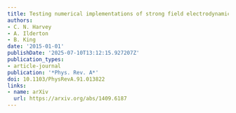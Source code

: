 ```yaml
---
title: Testing numerical implementations of strong field electrodynamics
authors:
- C. N. Harvey
- A. Ilderton
- B. King
date: '2015-01-01'
publishDate: '2025-07-10T13:12:15.927207Z'
publication_types:
- article-journal
publication: '*Phys. Rev. A*'
doi: 10.1103/PhysRevA.91.013822
links:
- name: arXiv
  url: https://arxiv.org/abs/1409.6187
---
```

